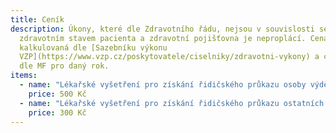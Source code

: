 ```yaml
---
title: Ceník
description: Úkony, které dle Zdravotního řádu, nejsou v souvislosti se
  zdravotním stavem pacienta a zdravotní pojišťovna je neproplácí. Cena je
  kalkulovaná dle [Sazebníku výkonu
  VZP](https://www.vzp.cz/poskytovatele/ciselniky/zdravotni-vykony) a ceny bodu
  dle MF pro daný rok.
items:
  - name: "Lékařské vyšetření pro získání řidičského průkazu osoby výdělečně činné:"
    price: 500 Kč
  - name: "Lékařské vyšetření pro získání řidičského průkazu ostatních osob:"
    price: 300 Kč
---
```

